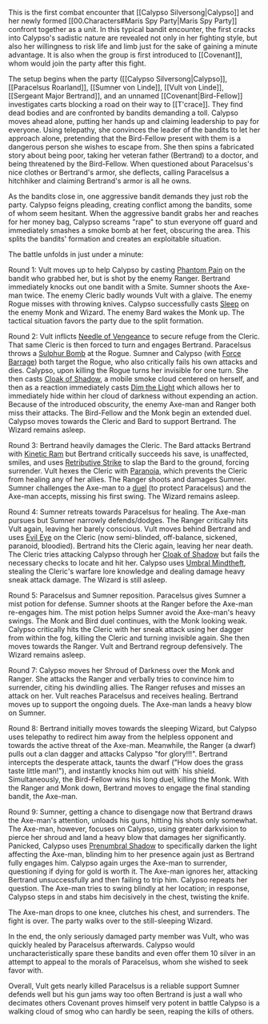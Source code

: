 This is the first combat encounter that [[Calypso Silversong|Calypso]] and her newly formed [[00.Characters#Maris Spy Party|Maris Spy Party]] confront together as a unit. In this typical bandit encounter, the first cracks into Calypso's sadistic nature are revealed not only in her fighting style, but also her willingness to risk life and limb just for the sake of gaining a minute advantage. It is also when the group is first introduced to [[Covenant]], whom would join the party after this fight.

The setup begins when the party ([[Calypso Silversong|Calypso]], [[Paracelsus Roarland]], [[Sumner von Linde]], [[Vult von Linde]], [[Sergeant Major Bertrand]], and an unnamed [[Covenant|Bird-Fellow]] investigates carts blocking a road on their way to [[T'crace]]. They find dead bodies and are confronted by bandits demanding a toll. Calypso moves ahead alone, putting her hands up and claiming leadership to pay for everyone. Using telepathy, she convinces the leader of the bandits to let her approach alone, pretending that the Bird-Fellow present with them is a dangerous person she wishes to escape from. She then spins a fabricated story about being poor, taking her veteran father (Bertrand) to a doctor, and being threatened by the Bird-Fellow. When questioned about Paracelsus's nice clothes or Bertrand's armor, she deflects, calling Paracelsus a hitchhiker and claiming Bertrand's armor is all he owns.

As the bandits close in, one aggressive bandit demands they just rob the party. Calypso feigns pleading, creating conflict among the bandits, some of whom seem hesitant. When the aggressive bandit grabs her and reaches for her money bag, Calypso screams "rape" to stun everyone off guard and immediately smashes a smoke bomb at her feet, obscuring the area. This splits the bandits' formation and creates an exploitable situation.

The battle unfolds in just under a minute:

Round 1: Vult moves up to help Calypso by casting [Phantom Pain](https://2e.aonprd.com/Spells.aspx?ID=1632&Redirected=1) on the bandit who grabbed her, but is shot by the enemy Ranger. Bertrand immediately knocks out one bandit with a Smite. Sumner shoots the Axe-man twice. The enemy Cleric badly wounds Vult with a glaive. The enemy Rogue misses with throwing knives. Calypso successfully casts [Sleep](https://2e.aonprd.com/Spells.aspx?ID=1675) on the enemy Monk and Wizard. The enemy Bard wakes the Monk up. The tactical situation favors the party due to the split formation.

Round 2: Vult inflicts [Needle of Vengeance](https://2e.aonprd.com/Spells.aspx?ID=1881&Redirected=1) to secure refuge from the Cleric. That same Cleric is then forced to turn and engages Bertrand. Paracelsus throws a [Sulphur Bomb](https://2e.aonprd.com/Equipment.aspx?ID=1257) at the Rogue. Sumner and Calypso (with [Force Barrage](https://2e.aonprd.com/Spells.aspx?ID=1536)) both target the Rogue, who also critically fails his own attacks and dies. Calypso, upon killing the Rogue turns her invisible for one turn. She then casts [Cloak of Shadow](https://2e.aonprd.com/Spells.aspx?ID=1790), a mobile smoke cloud centered on herself, and then as a reaction immediately casts [Dim the Light](https://2e.aonprd.com/Spells.aspx?ID=781) which allows her to immediately hide within her cloud of darkness without expending an action. Because of the introduced obscurity, the enemy Axe-man and Ranger both miss their attacks. The Bird-Fellow and the Monk begin an extended duel. Calypso moves towards the Cleric and Bard to support Bertrand. The Wizard remains asleep.

Round 3: Bertrand heavily damages the Cleric. The Bard attacks Bertrand with [Kinetic Ram](https://2e.aonprd.com/Spells.aspx?ID=1156) but Bertrand critically succeeds his save, is unaffected, smiles, and uses [Retributive Strike](https://2e.aonprd.com/Actions.aspx?ID=2807) to slap the Bard to the ground, forcing surrender. Vult hexes the Cleric with [Paranoia](https://2e.aonprd.com/Spells.aspx?ID=1623&Redirected=1), which prevents the Cleric from healing any of her allies. The Ranger shoots and damages Sumner. Sumner challenges the Axe-man to a [duel](https://2e.aonprd.com/Feats.aspx?ID=6314) (to protect Paracelsus) and the Axe-man accepts, missing his first swing. The Wizard remains asleep.

Round 4: Sumner retreats towards Paracelsus for healing. The Axe-man pursues but Sumner narrowly defends/dodges. The Ranger critically hits Vult again, leaving her barely conscious. Vult moves behind Bertrand and uses [Evil Eye](https://2e.aonprd.com/Spells.aspx?ID=1889) on the Cleric (now semi-blinded, off-balance, sickened, paranoid, bloodied). Bertrand hits the Cleric again, leaving her near death. The Cleric tries attacking Calypso through her [Cloak of Shadow](https://2e.aonprd.com/Spells.aspx?ID=1790) but fails the necessary checks to locate and hit her. Calypso uses [Umbral Mindtheft](https://2e.aonprd.com/Spells.aspx?ID=1211), stealing the Cleric's warfare lore knowledge and dealing damage heavy sneak attack damage. The Wizard is still asleep.

Round 5: Paracelsus and Sumner reposition. Paracelsus gives Sumner a mist potion for defense. Sumner shoots at the Ranger before the Axe-man re-engages him. The mist potion helps Sumner avoid the Axe-man's heavy swings. The Monk and Bird duel continues, with the Monk looking weak. Calypso critically hits the Cleric with her sneak attack using her dagger from within the fog, killing the Cleric and turning invisible again. She then moves towards the Ranger. Vult and Bertrand regroup defensively. The Wizard remains asleep.

Round 7: Calypso moves her Shroud of Darkness over the Monk and Ranger. She attacks the Ranger and verbally tries to convince him to surrender, citing his dwindling allies. The Ranger refuses and misses an attack on her. Vult reaches Paracelsus and receives healing. Bertrand moves up to support the ongoing duels. The Axe-man lands a heavy blow on Sumner.

Round 8: Bertrand initially moves towards the sleeping Wizard, but Calypso uses telepathy to redirect him away from the helpless opponent and towards the active threat of the Axe-man. Meanwhile, the Ranger (a dwarf) pulls out a clan dagger and attacks Calypso "for glory!!!". Bertrand intercepts the desperate attack, taunts the dwarf ("How does the grass taste little man!"), and instantly knocks him out with` his shield. Simultaneously, the Bird-Fellow wins his long duel, killing the Monk. With the Ranger and Monk down, Bertrand moves to engage the final standing bandit, the Axe-man.

Round 9: Sumner, getting a chance to disengage now that Bertrand draws the Axe-man's attention, unloads his guns, hitting his shots only somewhat. The Axe-man, however, focuses on Calypso, using greater darkvision to pierce her shroud and land a heavy blow that damages her significantly. Panicked, Calypso uses [Prenumbral Shadow](https://2e.aonprd.com/Spells.aspx?ID=2360) to specifically darken the light affecting the Axe-man, blinding him to her presence again just as Bertrand fully engages him. Calypso again urges the Axe-man to surrender, questioning if dying for gold is worth it. The Axe-man ignores her, attacking Bertrand unsuccessfully and then failing to trip him. Calypso repeats her question. The Axe-man tries to swing blindly at her location; in response, Calypso steps in and stabs him decisively in the chest, twisting the knife.

The Axe-man drops to one knee, clutches his chest, and surrenders. The fight is over. The party walks over to the still-sleeping Wizard.

In the end, the only seriously damaged party member was Vult, who was quickly healed by Paracelsus afterwards. Calypso would uncharacteristically spare these bandits and even offer them 10 silver in an attempt to appeal to the morals of Paracelsus, whom she wished to seek favor with.

Overall, 
Vult gets nearly killed
Paracelsus is a reliable support
Sumner defends well but his gun jams way too often
Bertrand is just a wall who decimates others
Covenant proves himself very potent in battle
Calypso is a walking cloud of smog who can hardly be seen, reaping the kills of others.